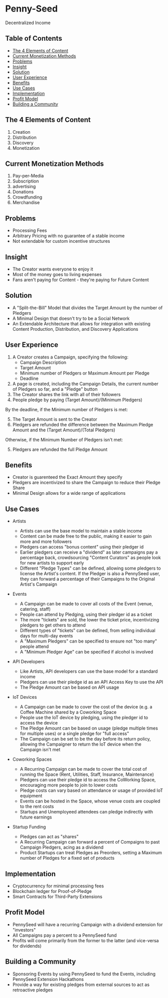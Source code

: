 # Penny-Seed
Decentralized Income

## Table of Contents
- [The 4 Elements of Content](#the-4-elements-of-content)
- [Current Monetization Methods](#current-monetization-methods)
- [Problems](#problems)
- [Insight](#insight)
- [Solution](#solution)
- [User Experience](#user-experience)
- [Benefits](#benefits)
- [Use Cases](#use-cases)
- [Implementation](#implementation)
- [Profit Model](#profit-model)
- [Building a Community](#building-a-community)

## The 4 Elements of Content
1. Creation
2. Distribution
3. Discovery
4. Monetization

## Current Monetization Methods
1. Pay-per-Media
2. Subscription
3. advertising
4. Donations
5. Crowdfunding
6. Merchandise

## Problems
- Processing Fees
- Arbitrary Pricing with no guarantee of a stable income
- Not extendable for custom incentive structures

## Insight
- The Creator wants everyone to enjoy it
- Most of the money goes to living expenses
- Fans aren't paying for Content - they're paying for Future Content

## Solution
- A "Split-the-Bill" Model that divides the Target Amount by the number of Pledgers
- A Minimal Design that doesn't try to be a Social Network
- An Extendable Architecture that allows for integration with existing Content Production, Distribution, and Discovery Applications

## User Experience
1. A Creator creates a Campaign, specifying the following:
    - Campaign Description
    - Target Amount
    - Minimum number of Pledgers or Maximum Amount per Pledge
    - Deadline
2. A page is created, including the Campaign Details, the current number of Pledgers so far, and a "Pledge" button
3. The Creator shares the link with all of their followers
4. People pledge by paying (Target Amount)/(Minimum Pledgers)

By the deadline, if the Minimum number of Pledgers is met:

5. The Target Amount is sent to the Creator
6. Pledgers are refunded the difference between the Maximum Pledge Amount and the (Target Amount)/(Total Pledgers)

Otherwise, if the Minimum Number of Pledgers isn't met:

5. Pledgers are refunded the full Pledge Amount

## Benefits
- Creator is guarenteed the Exact Amount they specify
- Pledgers are incentivized to share the Campaign to reduce their Pledge Share
- Minimal Design allows for a wide range of applications

## Use Cases
- Artists
  - Artists can use the base model to maintain a stable income
  - Content can be made free to the public, making it easier to gain more and more followers
  - Pledgers can access "bonus content" using their pledger id
  - Earlier pledgers can receive a "dividend" as later campaigns pay a percentage back, crowdsourcing "Content Curators" as people look for new artists to support early
  - Different "Pledge Types" can be defined, allowing some pledgers to license the Artist's content. If the Pledger is also a PennySeed user, they can forward a percentage of their Campaigns to the Original Artist's Campaign

- Events
  - A Campaign can be made to cover all costs of the Event (venue, catering, staff)
  - People can attend by Pledging, using their pledger id as a ticket
  - The more "tickets" are sold, the lower the ticket price, incentivizing pledgers to get others to attend
  - Different types of "tickets" can be defined, from selling individual days for multi-day events
  - A "Maximum Pledgers" can be specified to ensure not "too many" people attend
  - A "Minimum Pledger Age" can be specified if alcohol is involved

- API Developers
  - Like Artists, API developers can use the base model for a standard income
  - Pledgers can use their pledge id as an API Access Key to use the API
  - The Pledge Amount can be based on API usage

- IoT Devices
  - A Campaign can be made to cover the cost of the device (e.g. a Coffee Machine shared by a Coworking Space
  - People use the IoT device by pledging, using the pledger id to access the device
  - The Pledge Amount can be based on usage (pledge multiple times for multiple uses) or a single pledge for "full access"
  - The Campaign can be set to be the day before its return policy, allowing the Campaigner to return the IoT device when the Campaign isn't met

- Coworking Spaces
  - A Recurring Campaign can be made to cover the total cost of running the Space (Rent, Utilities, Staff, Insurance, Maintenance)
  - Pledgers can use their pledge id to access the CoWorking Space, encouraging more people to join to lower costs
  - Pledge costs can vary based on attendance or usage of provided IoT equipment
  - Events can be hosted in the Space, whose venue costs are coupled to the rent costs
  - Startups and Unemployeed attendees can pledge indirectly with future earnings

- Startup Funding
  - Pledges can act as "shares"
  - A Recurring Campaign can forward a percent of Compaigns to past Campaign Pledgers, acing as a dividend
  - Product Startups can treat Pledges as Preorders, setting a Maximum number of Pledges for a fixed set of products

## Implementation
- Cryptocurrency for minimal processing fees
- Blockchain ledger for Proof-of-Pledge
- Smart Contracts for Third-Party Extensions

## Profit Model
- PennySeed will have a recurring Campaign with a dividend extension for "investors"
- All Campaigns pay a percent to a PennySeed fund
- Profits will come primarily from the former to the latter (and vice-versa for dividends)

## Building a Community
- Sponsoring Events by using PennySeed to fund the Events, including PennySeed Extension Hackathons
- Provide a way for existing pledges from external sources to act as retroactive pledges

